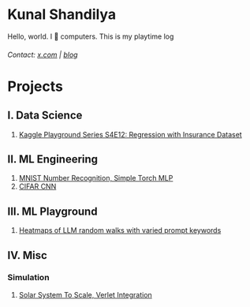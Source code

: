# Kunal Shandilya
Hello, world. I 💙 computers. This is my playtime log

###### Contact: [x.com](https://x.com/5handilya) | [blog](https://sha1512.pages.dev)

# Projects
## I. Data Science
1. [Kaggle Playground Series S4E12: Regression with Insurance Dataset](https://github.com/5handilya/DS/tree/main/2024-12-KP-S4E12-InsuranceRegression)
## II. ML Engineering
1. [MNIST Number Recognition, Simple Torch MLP](https://github.com/5handilya/kurrent/blob/main/kurrent-mlp-simple.py)
2. [CIFAR CNN]()
## III. ML Playground
1. [Heatmaps of LLM random walks with varied prompt keywords](https://github.com/5handilya/MLR/tree/main/2024-12-llm-heatmap-exp) 
## IV. Misc
### Simulation
1. [Solar System To Scale, Verlet Integration](https://github.com/5handilya/simulation/blob/main/n_body_verlet_solar_system.py)
